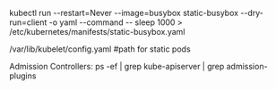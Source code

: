 kubectl run --restart=Never --image=busybox static-busybox --dry-run=client -o yaml --command -- sleep 1000 > /etc/kubernetes/manifests/static-busybox.yaml

/var/lib/kubelet/config.yaml #path for static pods

Admission Controllers:
ps -ef | grep kube-apiserver | grep admission-plugins  
